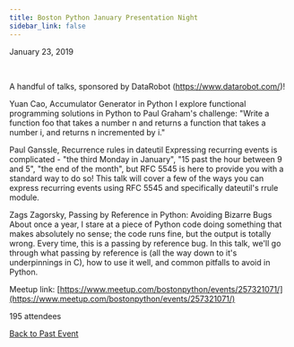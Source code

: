 ```yaml
---
title: Boston Python January Presentation Night
sidebar_link: false
---
```


January 23, 2019


   

A handful of talks, sponsored by DataRobot (https://www.datarobot.com/)!

Yuan Cao, Accumulator Generator in Python
I explore functional programming solutions in Python to Paul Graham's challenge: "Write a function foo that takes a number n and returns a function that takes a number i, and returns n incremented by i."

Paul Ganssle, Recurrence rules in dateutil
Expressing recurring events is complicated - "the third Monday in January", "15 past the hour between 9 and 5", "the end of the month", but RFC 5545 is here to provide you with a standard way to do so! This talk will cover a few of the ways you can express recurring events using RFC 5545 and specifically dateutil's rrule module.

Zags Zagorsky, Passing by Reference in Python: Avoiding Bizarre Bugs
About once a year, I stare at a piece of Python code doing something that makes absolutely no sense; the code runs fine, but the output is totally wrong. Every time, this is a passing by reference bug. In this talk, we'll go through what passing by reference is (all the way down to it's underpinnings in C), how to use it well, and common pitfalls to avoid in Python.


Meetup link: [https://www.meetup.com/bostonpython/events/257321071/](https://www.meetup.com/bostonpython/events/257321071/)

195 attendees

[Back to Past Event](past-events.md)